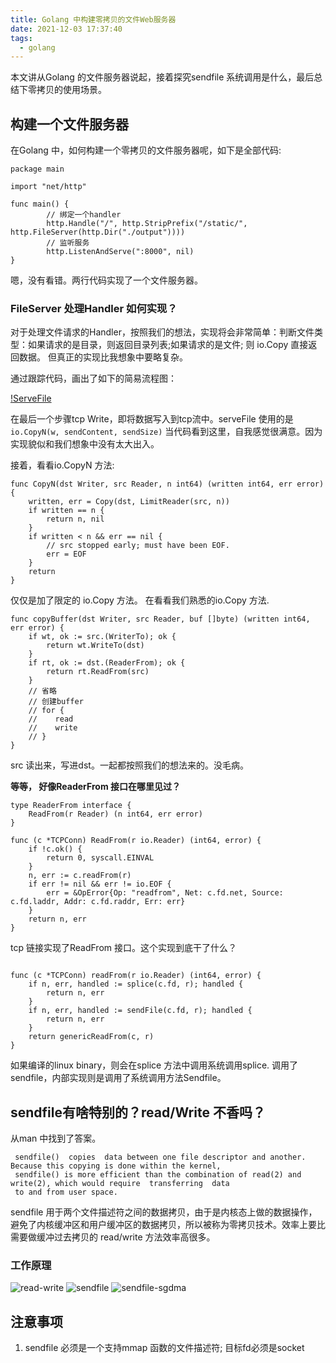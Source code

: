 ```yaml
---
title: Golang 中构建零拷贝的文件Web服务器
date: 2021-12-03 17:37:40
tags:
  - golang
---
```


本文讲从Golang 的文件服务器说起，接着探究sendfile 系统调用是什么，最后总结下零拷贝的使用场景。

<!--more-->

## 构建一个文件服务器

在Golang 中，如何构建一个零拷贝的文件服务器呢，如下是全部代码:

```golang
package main

import "net/http"

func main() {
        // 绑定一个handler
        http.Handle("/", http.StripPrefix("/static/", http.FileServer(http.Dir("./output"))))
        // 监听服务
        http.ListenAndServe(":8000", nil)
}
```

嗯，没有看错。两行代码实现了一个文件服务器。

### FileServer 处理Handler 如何实现？ 

对于处理文件请求的Handler，按照我们的想法，实现将会非常简单：判断文件类型：如果请求的是目录，则返回目录列表;如果请求的是文件; 则 io.Copy 直接返回数据。
但真正的实现比我想象中要略复杂。

通过跟踪代码，画出了如下的简易流程图：

[!ServeFile](servefile.png)

在最后一个步骤tcp Write，即将数据写入到tcp流中。serveFile 使用的是 `io.CopyN(w, sendContent, sendSize)`
当代码看到这里，自我感觉很满意。因为实现貌似和我们想象中没有太大出入。

接着，看看io.CopyN 方法:
```golang
func CopyN(dst Writer, src Reader, n int64) (written int64, err error) {
	written, err = Copy(dst, LimitReader(src, n)) 
	if written == n {
		return n, nil
	}
	if written < n && err == nil {
		// src stopped early; must have been EOF.
		err = EOF
	}
	return
}
```

仅仅是加了限定的 io.Copy 方法。 在看看我们熟悉的io.Copy 方法.

```golang
func copyBuffer(dst Writer, src Reader, buf []byte) (written int64, err error) {
	if wt, ok := src.(WriterTo); ok {
		return wt.WriteTo(dst)
	}
	if rt, ok := dst.(ReaderFrom); ok {
		return rt.ReadFrom(src)
	}
    // 省略
    // 创建buffer
    // for {
    //    read
    //    write
    // }
}
```

src 读出来，写进dst。一起都按照我们的想法来的。没毛病。

**等等， 好像ReaderFrom 接口在哪里见过？**

```golang
type ReaderFrom interface {
	ReadFrom(r Reader) (n int64, err error)
}
```

```golang
func (c *TCPConn) ReadFrom(r io.Reader) (int64, error) {
	if !c.ok() {
		return 0, syscall.EINVAL
	}
	n, err := c.readFrom(r)
	if err != nil && err != io.EOF {
		err = &OpError{Op: "readfrom", Net: c.fd.net, Source: c.fd.laddr, Addr: c.fd.raddr, Err: err}
	}
	return n, err
}
```

tcp 链接实现了ReadFrom 接口。这个实现到底干了什么？

```golang

func (c *TCPConn) readFrom(r io.Reader) (int64, error) {
	if n, err, handled := splice(c.fd, r); handled {
		return n, err
	}
	if n, err, handled := sendFile(c.fd, r); handled {
		return n, err
	}
	return genericReadFrom(c, r)
}

```

如果编译的linux binary，则会在splice 方法中调用系统调用splice.
调用了sendfile，内部实现则是调用了系统调用方法Sendfile。

## sendfile有啥特别的？read/Write 不香吗？

从man 中找到了答案。

```
 sendfile()  copies  data between one file descriptor and another.  Because this copying is done within the kernel,
 sendfile() is more efficient than the combination of read(2) and write(2), which would require  transferring  data
 to and from user space.
```

sendfile 用于两个文件描述符之间的数据拷贝，由于是内核态上做的数据操作，避免了内核缓冲区和用户缓冲区的数据拷贝，所以被称为零拷贝技术。效率上要比需要做缓冲过去拷贝的 read/write 方法效率高很多。

### 工作原理

![read-write](read-write.png)
![sendfile](sendfile.png)
![sendfile-sgdma](sendfile-sgdma.png)


## 注意事项

1. sendfile 必须是一个支持mmap 函数的文件描述符; 目标fd必须是socket
